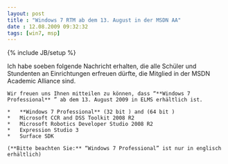 ```yaml
---
layout: post
title : "Windows 7 RTM ab dem 13. August in der MSDN AA"
date : 12.08.2009 09:32:32
tags: [win7, msp]
---
```

{% include JB/setup %}

Ich habe soeben folgende Nachricht erhalten, die alle Schüler und Stundenten an Einrichtungen erfreuen dürfte, die Mitglied in der MSDN Academic Alliance sind.

    Wir freuen uns Ihnen mitteilen zu können, dass “**Windows 7 Professional** ” ab dem 13. August 2009 in ELMS erhältlich ist.
    
    *   **Windows 7 Professional** (32 bit ) and (64 bit )
    *   Microsoft CCR and DSS Toolkit 2008 R2
    *   Microsoft Robotics Developer Studio 2008 R2
    *   Expression Studio 3
    *   Surface SDK
     
    (**Bitte beachten Sie:** “Windows 7 Professional” ist nur in englisch erhältlich)
